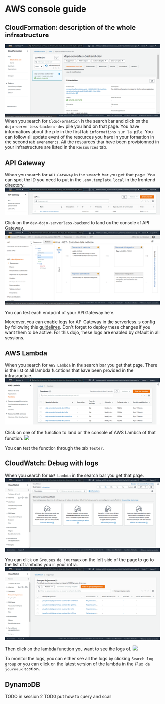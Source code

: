 # AWS console guide

## CloudFormation: description of the whole infrastructure
![](../assets/CloudFormation_console_page.png)
When you search for `CloudFormation` in the search bar and click on the `dojo-serverless-backend-dev` pile you land on that page.
You have informations about the pile in the first tab `informations sur la pile`.
You can follow all update event of the resources you have in your formation in the second tab `événements`.
All the resources that have been provisionned in your infrastructure are listed in the `Ressources` tab.

## API Gateway
When you search for `API Gateway` in the search bar you get that page. You can spot the ID you need to put in the `.env.template.local` in the frontend directory.
![](../assets/APIGateway_landing_page.png)

Click on the `dev-dojo-serverless-backend` to land on the console of API Gateway.
![](../assets/APIGateway_console_page.png)

You can test each endpoint of your API Gateway here.

Moreover, you can enable logs for API Gateway in the serverless.ts config by following this [guidelines](https://www.serverless.com/framework/docs/providers/aws/events/apigateway#logs). Don't forget to deploy these changes if you want them to be active.
For this dojo, these logs are enabled by default in all sessions.

## AWS Lambda
When you search for `AWS Lambda` in the search bar you get that page. There is the list of all lambda fucntions that have been provided in the infrasructure.
![](../assets/AWSLambda_landing_page.png)

Click on one of the function to land on the console of AWS Lambda of that function.
![](../assets/AWSLambda_console_page.png)

You can test the function through the tab `Tester`.


## CloudWatch: Debug with logs
When you search for `AWS Lambda` in the search bar you get that page.
![](../assets/CloudWatch_landing_page.png)

You can click on `Groupes de journaux` on the left side of the page to go to the list of lambdas you in your infra.
![](../assets/CloudWatch_list_page.png)

Then click on the lambda function you want to see the logs of.
![](../assets/CloudWatch_function_page.png)

To monitor the logs, you can either see all the logs by clicking `Search log group` or you can click on the latest version of the lambda in the `Flux de journaux` section.

## DynamoDB
TODO in session 2
TODO put how to query and scan
